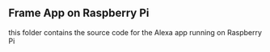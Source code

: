 ## Frame App on Raspberry Pi
this folder contains the source code for the Alexa app running on Raspberry Pi
